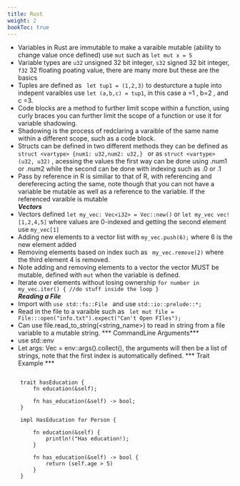 ```yaml
---
title: Rust
weight: 2
bookToc: true
---
```


- Variables in Rust are immutable to make a varaible mutable (ability to change value once defined) use ``` mut ``` such as ```let mut x = 5 ```
- Variable types are ``` u32 ``` unsigned 32 bit integer, ``` s32 ``` signed 32 bit integer, ``` f32 ``` 32 floating poating value, there are many more but these are the basics
- Tuples are defined as ``` let tup1 = (1,2,3)``` to desturcture a tuple into indepent varaibles use ``` let (a,b,c) = tup1 ```, in this case a =1 , b=2 , and c =3.
- Code blocks are a method to further limit scope within a function, using curly braces you can further limit the scope of a function or use it for variable shadowing. 
- Shadowing is the process of redclaring a varaible of the same name within a different scope, such as a code block. 
- Structs can be defined in two different methods they can be defined as ```struct <vartype> {num1: u32,num2: u32,} ``` or as  ``` struct <vartype> (u32, u32) ``` , acessing the values the first way can be done using <vartype>.num1 or <vartype>.num2 while the second can be done with indexing such as <vartype>.0 or <vartype>.1  
- Pass by reference in R is similiar to that of R, with referencing and dereferecing acting the same, note though that you can not have a variable be mutable as well as a reference to the variable. If the referenced varaible is mutable   
***Vectors***  
- Vectors defined ``` let my_vec: Vec<i32> = Vec::new() ``` or ``` let my_vec vec![1,2,4,5] ``` where values are 0-indexed and getting the second element use ```my_vec[1]```  
- Adding new elements to a vector list with ```my_vec.push(6);``` where 6 is the new element added  
- Removing elements based on index such as ``` my_vec.remove(2)``` where the third element 4 is removed.   
- Note adding and removing elements to a vector the vector MUST be mutable, defined with ```mut``` when the variable is defined.   
- Iterate over elements without losing ownership ```for number in my_vec.iter() { //do stuff inside the loop } ```  
***Reading a File***
- Import with  ```use std::fs::File ``` and use ``` std::io::prelude::*; ```    
- Read in the file to a varaible such as ``` let mut file = File:::open("info.txt").expect("Can't Open FIles");```
- Can use file.read_to_string(<string_name>) to read in string from a file variable to a mutable string. 
*** CommandLine Arguments*** 
- use std::env
- Let args: Vec<String> = env::args().collect(), the arguments will then be a list of strings, note that the first index is automatically defined. *** Trait Example ***
``` struct Person{ name: String, age: u8 }

    trait hasEducation {
        fn education(&self);

        fn has_education(&self) -> bool;
    }

    impl HasEducation for Person {

        fn education(&self) { 
            println!("Has education!);
        }

        fn has_education(&self) -> bool {
            return (self.age > 5)
        }
    }
```
